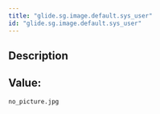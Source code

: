 ```yaml
---
title: "glide.sg.image.default.sys_user"
id: "glide.sg.image.default.sys_user"
---
```

## Description



## Value: 
```
no_picture.jpg
```